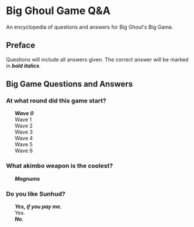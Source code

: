 # Big Ghoul Game Q&A
An encyclopedia of questions and answers for Big Ghoul's Big Game.

## Preface
Questions will include all answers given. The correct answer will be marked in ***bold italics***.

## Big Game Questions and Answers

### At what round did this game start?
<p>
  &nbsp;&nbsp;&nbsp;&nbsp;&nbsp;&nbsp;<em><strong>Wave 0</em></strong><br>
  &nbsp;&nbsp;&nbsp;&nbsp;&nbsp;&nbsp;Wave 1 <br>
  &nbsp;&nbsp;&nbsp;&nbsp;&nbsp;&nbsp;Wave 2 <br>
  &nbsp;&nbsp;&nbsp;&nbsp;&nbsp;&nbsp;Wave 3 <br>
  &nbsp;&nbsp;&nbsp;&nbsp;&nbsp;&nbsp;Wave 4 <br>
  &nbsp;&nbsp;&nbsp;&nbsp;&nbsp;&nbsp;Wave 5 <br>
  &nbsp;&nbsp;&nbsp;&nbsp;&nbsp;&nbsp;Wave 6 <br>
</p>

### What akimbo weapon is the coolest?
<p>
  &nbsp;&nbsp;&nbsp;&nbsp;&nbsp;&nbsp;<em><strong>Magnums</em></strong><br>
</p>

### Do you like Sunhud?
<p>
  &nbsp;&nbsp;&nbsp;&nbsp;&nbsp;&nbsp;<em><strong>Yes, if you pay me.</em></strong><br>
  &nbsp;&nbsp;&nbsp;&nbsp;&nbsp;&nbsp;Yes.<br>
  &nbsp;&nbsp;&nbsp;&nbsp;&nbsp;&nbsp;<em><strong>No.</em></strong><br>
</p>
